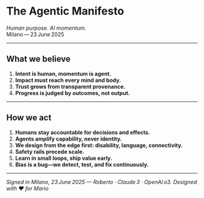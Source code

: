 # The Agentic Manifesto  
*Human purpose. AI momentum.*  
Milano — 23 June 2025

---

## What we believe
1. **Intent is human, momentum is agent.**  
2. **Impact must reach every mind and body.**  
3. **Trust grows from transparent provenance.**  
4. **Progress is judged by outcomes, not output.**

---

## How we act
1. **Humans stay accountable for decisions and effects.**  
2. **Agents amplify capability, never identity.**  
3. **We design from the edge first: disability, language, connectivity.**  
4. **Safety rails precede scale.**  
5. **Learn in small loops, ship value early.**  
6. **Bias is a bug—we detect, test, and fix continuously.**

---

*Signed in Milano, 23 June 2025 — Roberto · Claude 3 · OpenAI o3. Designed with ❤️ for Mario*

